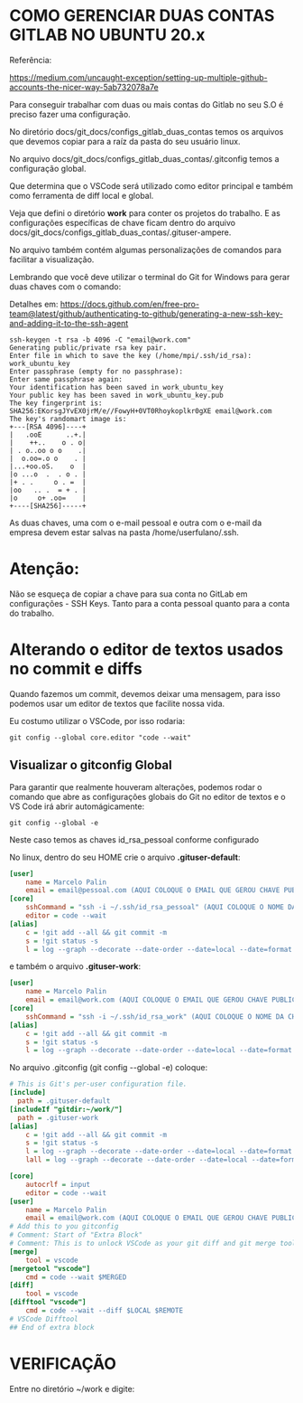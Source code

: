 # COMO GERENCIAR DUAS CONTAS GITLAB NO UBUNTU 20.x

Referência:

https://medium.com/uncaught-exception/setting-up-multiple-github-accounts-the-nicer-way-5ab732078a7e

Para conseguir trabalhar com duas ou mais contas do Gitlab no seu S.O é preciso fazer uma configuração.

No diretório docs/git_docs/configs_gitlab_duas_contas
temos os arquivos que devemos copiar para a raíz da pasta do seu usuário linux.

No arquivo docs/git_docs/configs_gitlab_duas_contas/.gitconfig temos a configuração global.

Que determina que o VSCode será utilizado como editor principal e também como ferramenta de diff local e global.

Veja que defini o diretório **work** para conter os projetos do trabalho. E as configurações específicas de chave ficam dentro do arquivo docs/git_docs/configs_gitlab_duas_contas/.gituser-ampere.

No arquivo também contém algumas personalizações de comandos para facilitar a visualização.

Lembrando que você deve utilizar o terminal do Git for Windows para gerar
duas chaves com o comando:

Detalhes em: https://docs.github.com/en/free-pro-team@latest/github/authenticating-to-github/generating-a-new-ssh-key-and-adding-it-to-the-ssh-agent

```
ssh-keygen -t rsa -b 4096 -C "email@work.com"
Generating public/private rsa key pair.
Enter file in which to save the key (/home/mpi/.ssh/id_rsa): work_ubuntu_key
Enter passphrase (empty for no passphrase): 
Enter same passphrase again: 
Your identification has been saved in work_ubuntu_key
Your public key has been saved in work_ubuntu_key.pub
The key fingerprint is:
SHA256:EKorsgJYvEX0jrM/e//FowyH+0VT0Rhoykoplkr0gXE email@work.com
The key's randomart image is:
+---[RSA 4096]----+
|   .ooE      ..+.|
|    ++..    o . o|
| . o..oo o o    .|
|  o.oo=.o o    . |
|...+oo.oS.    o  |
|o ...o  .  . o . |
|+ . .     o . =  |
|oo   .. .  = + . |
|o     o+ .oo=    |
+----[SHA256]-----+
```

As duas chaves, uma com o e-mail pessoal e outra com o e-mail da empresa devem estar salvas
na pasta /home/userfulano/.ssh.

# Atenção:

Não se esqueça de copiar a chave para sua conta no GitLab em configurações - SSH Keys.
Tanto para a conta pessoal quanto para a conta do trabalho.


# Alterando o editor de textos usados no commit e diffs

Quando fazemos um commit, devemos deixar uma mensagem, para isso podemos usar um editor de textos que facilite nossa vida.

Eu costumo utilizar o VSCode, por isso rodaria:

```
git config --global core.editor "code --wait"
```

## Visualizar o gitconfig Global

Para garantir que realmente houveram alterações, podemos rodar o comando que abre as configurações globais do Git no editor de textos e o VS Code irá abrir automágicamente:

```
git config --global -e
```


Neste caso temos as chaves id_rsa_pessoal conforme configurado

No linux, dentro do seu HOME crie o arquivo **.gituser-default**:

```ini
[user]
	name = Marcelo Palin
	email = email@pessoal.com (AQUI COLOQUE O EMAIL QUE GEROU CHAVE PUBLICA DA CONTA PESSOAL)
[core]
	sshCommand = "ssh -i ~/.ssh/id_rsa_pessoal" (AQUI COLOQUE O NOME DA CHAVE PUBLICA DA CONTA PESSOAL)
	editor = code --wait
[alias]
	c = !git add --all && git commit -m
	s = !git status -s
	l = log --graph --decorate --date-order --date=local --date=format:'%y-%M-%d %H:%M:%S' --pretty=format:'%Cred%h%Creset -%C(yellow)%d%Creset %s %Cgreen(%cr) %Cgreen(%cd) %C(auto)%d %C(bold blue)<%an>%Creset'  --max-count=10 --abbrev-commit
```

e também o arquivo **.gituser-work**:

```ini
[user]
	name = Marcelo Palin
	email = email@work.com (AQUI COLOQUE O EMAIL QUE GEROU CHAVE PUBLICA DA CONTA PESSOAL)
[core]
	sshCommand = "ssh -i ~/.ssh/id_rsa_work" (AQUI COLOQUE O NOME DA CHAVE PUBLICA DA CONTA DE TRABALHO)
[alias]
	c = !git add --all && git commit -m
	s = !git status -s
	l = log --graph --decorate --date-order --date=local --date=format:'%y-%M-%d %H:%M:%S' --pretty=format:'%Cred%h%Creset -%C(yellow)%d%Creset %s %Cgreen(%cr) %Cgreen(%cd) %C(auto)%d %C(bold blue)<%an>%Creset'  --max-count=10 --abbrev-commit
```

No arquivo .gitconfig (git config --global -e) coloque:


```ini
# This is Git's per-user configuration file.
[include]
  path = .gituser-default
[includeIf "gitdir:~/work/"]
  path = .gituser-work
[alias]
	c = !git add --all && git commit -m
	s = !git status -s
	l = log --graph --decorate --date-order --date=local --date=format:'%y-%M-%d %H:%M:%S' --pretty=format:'%Cred%h%Creset -%C(yellow)%d%Creset %s %Cgreen(%cr) %Cgreen(%cd) %C(auto)%d %C(bold blue)<%an>%Creset'  --max-count=10 --abbrev-commit
	lall = log --graph --decorate --date-order --date=local --date=format:'%y-%M-%d %H:%M:%S' --pretty=format:'%Cred%h%Creset -%C(yellow)%d%Creset %s %Cgreen(%cr) %Cgreen(%cd) %C(auto)%d %C(bold blue)<%an>%Creset' --abbrev-commit

[core]
	autocrlf = input
	editor = code --wait
[user]
	name = Marcelo Palin
	email = email@work.com (AQUI COLOQUE O EMAIL QUE GEROU CHAVE PUBLICA DA CONTA PESSOAL)
# Add this to you gitconfig
# Comment: Start of "Extra Block"
# Comment: This is to unlock VSCode as your git diff and git merge tool
[merge]
    tool = vscode
[mergetool "vscode"]
    cmd = code --wait $MERGED
[diff]
    tool = vscode
[difftool "vscode"]
    cmd = code --wait --diff $LOCAL $REMOTE
# VSCode Difftool
## End of extra block
```


# VERIFICAÇÃO

Entre no diretório ~/work e digite:

```

```

